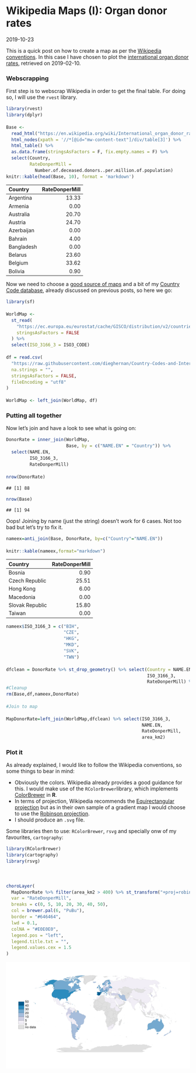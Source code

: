 Wikipedia Maps (I): Organ donor rates
================
2019-10-23

This is a quick post on how to create a map as per the [Wikipedia
conventions](https://en.wikipedia.org/wiki/Wikipedia:WikiProject_Maps/Conventions#Gradient_maps).
In this case I have chosen to plot the [international organ donor
rates](https://en.wikipedia.org/wiki/International_organ_donor_rates),
retrieved on 2019-02-10.

### Webscrapping

First step is to webscrap Wikipedia in order to get the final table. For
doing so, I will use the `rvest` library.

``` r
library(rvest)
library(dplyr)

Base <-
  read_html("https://en.wikipedia.org/wiki/International_organ_donor_rates") %>%
  html_nodes(xpath = '//*[@id="mw-content-text"]/div/table[3]') %>%
  html_table() %>%
  as.data.frame(stringsAsFactors = F, fix.empty.names = F) %>%
  select(Country,
         RateDonperMill =
           Number.of.deceased.donors..per.million.of.population)
knitr::kable(head(Base, 10), format = 'markdown')
```

| Country    | RateDonperMill |
| :--------- | -------------: |
| Argentina  |          13.33 |
| Armenia    |           0.00 |
| Australia  |          20.70 |
| Austria    |          24.70 |
| Azerbaijan |           0.00 |
| Bahrain    |           4.00 |
| Bangladesh |           0.00 |
| Belarus    |          23.60 |
| Belgium    |          33.62 |
| Bolivia    |           0.90 |

Now we need to choose a [good source of
maps](https://dieghernan.github.io/201906_Beautiful2/) and a bit of my
[Country Code
database](https://dieghernan.github.io/201904_Using-CountryCodes/),
already discussed on previous posts, so here we go:

``` r
library(sf)

WorldMap <-
  st_read(
    "https://ec.europa.eu/eurostat/cache/GISCO/distribution/v2/countries/geojson/CNTR_RG_10M_2016_3857.geojson",
    stringsAsFactors = FALSE
  ) %>%
  select(ISO_3166_3 = ISO3_CODE)

df = read.csv(
  "https://raw.githubusercontent.com/dieghernan/Country-Codes-and-International-Organizations/master/outputs/Countrycodes.csv",
  na.strings = "",
  stringsAsFactors = FALSE,
  fileEncoding = "utf8"
)

WorldMap <- left_join(WorldMap, df)
```

### Putting all together

Now let’s join and have a look to see what is going on:

``` r
DonorRate = inner_join(WorldMap,
                       Base, by = c("NAME.EN" = "Country")) %>%
  select(NAME.EN,
         ISO_3166_3,
         RateDonperMill)

nrow(DonorRate)
```

    ## [1] 88

``` r
nrow(Base)
```

    ## [1] 94

Oops\! Joining by name (just the string) doesn’t work for 6 cases. Not
too bad but let’s try to fix it.

``` r
nameex=anti_join(Base, DonorRate, by=c("Country"="NAME.EN"))

knitr::kable(nameex,format="markdown")
```

| Country         | RateDonperMill |
| :-------------- | -------------: |
| Bosnia          |           0.90 |
| Czech Republic  |          25.51 |
| Hong Kong       |           6.00 |
| Macedonia       |           0.00 |
| Slovak Republic |          15.80 |
| Taiwan          |           0.00 |

``` r
nameex$ISO_3166_3 = c("BIH",
                      "CZE",
                      "HKG",
                      "MKD",
                      "SVK",
                      "TWN")

dfclean = DonorRate %>% st_drop_geometry() %>% select(Country = NAME.EN,
                                                      ISO_3166_3,
                                                      RateDonperMill) %>% rbind(nameex)
#Cleanup
rm(Base,df,nameex,DonorRate)

#Join to map

MapDonorRate=left_join(WorldMap,dfclean) %>% select(ISO_3166_3,
                                                    NAME.EN,
                                                    RateDonperMill,
                                                    area_km2)
```

### Plot it

As already explained, I would like to follow the Wikipedia conventions,
so some things to bear in mind:

  - Obviously the colors. Wikipedia already provides a good guidance for
    this. I would make use of the `RColorBrewer`library, which
    implements
    [ColorBrewer](http://colorbrewer2.org/#type=sequential&scheme=PuBu&n=9)
    in **R**.
  - In terms of projection, Wikipedia recommends the [Equirectangular
    projection](https://en.wikipedia.org/wiki/Equirectangular_projection)
    but as in their own sample of a gradient map I would choose to use
    the [Robinson
    projection](https://en.wikipedia.org/wiki/Robinson_projection).
  - I should produce an `.svg` file.

Some libraries then to use: `RColorBrewer`, `rsvg` and specially onw of
my favourites, `cartography`:

``` r
library(RColorBrewer)
library(cartography)
library(rsvg)



choroLayer(
  MapDonorRate %>% filter(area_km2 > 400) %>% st_transform("+proj=robin") ,
  var = "RateDonperMill",
  breaks = c(0, 5, 10, 20, 30, 40, 50),
  col = brewer.pal(6, "PuBu"),
  border = "#646464",
  lwd = 0.1,
  colNA = "#E0E0E0",
  legend.pos = "left",
  legend.title.txt = "",
  legend.values.cex = 1.5
)
```

<img src="2019-10-23-WikiMap1_files/figure-gfm/final-1.png" style="display: block; margin: auto;" />
